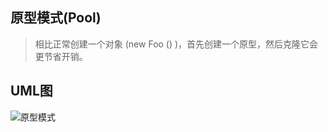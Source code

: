 ## 原型模式(Pool)
> 相比正常创建一个对象 (new Foo () )，首先创建一个原型，然后克隆它会更节省开销。

## UML图
![原型模式](https://cdn.learnku.com/uploads/images/201803/19/1/jNhFZSU2j5.png)